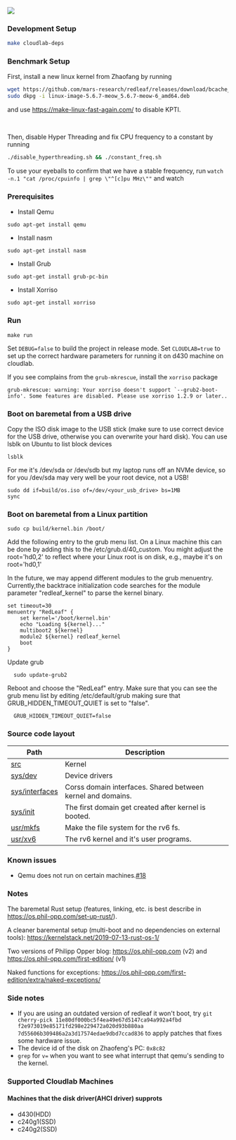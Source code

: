 ![](https://github.com/mars-research/redleaf/workflows/build/badge.svg)

### Development Setup
``` bash
make cloudlab-deps
```

### Benchmark Setup
First, install a new linux kernel from Zhaofang by running
```bash
wget https://github.com/mars-research/redleaf/releases/download/bcache_v2/linux-image-5.6.7-meow_5.6.7-meow-6_amd64.deb
sudo dkpg -i linux-image-5.6.7-meow_5.6.7-meow-6_amd64.deb
```
and use https://make-linux-fast-again.com/ to disable KPTI.

<br/>

Then, disable Hyper Threading and fix CPU frequency to a constant by running
```bash
./disable_hyperthreading.sh && ./constant_freq.sh
```

To use your eyeballs to confirm that we have a stable frequency, run `watch -n.1 "cat /proc/cpuinfo | grep \"^[c]pu MHz\""` and watch


### Prerequisites
* Install Qemu

```
sudo apt-get install qemu
```

* Install nasm

```
sudo apt-get install nasm
```

* Install Grub

```
sudo apt-get install grub-pc-bin
```

* Install Xorriso

```
sudo apt-get install xorriso
```


### Run

```
make run
```
Set `DEBUG=false` to build the project in release mode. Set `CLOUDLAB=true` to set up
the correct hardware parameters for running it on d430 machine on cloudlab.

If you see complains from the `grub-mkrescue`, install the `xorriso` package
```
grub-mkrescue: warning: Your xorriso doesn't support `--grub2-boot-info'. Some features are disabled. Please use xorriso 1.2.9 or later..                                                 
```

### Boot on baremetal from a USB drive

Copy the ISO disk image to the USB stick (make sure to use correct device for the 
USB drive, otherwise you can overwrite your hard disk). You can use lsblk on Ubuntu
to list block devices

```
lsblk
```

For me it's /dev/sda or /dev/sdb but my laptop runs off an NVMe device, so for you 
/dev/sda may very well be your root device, not a USB!

```
sudo dd if=build/os.iso of=/dev/<your_usb_drive> bs=1MB
sync
```

### Boot on baremetal from a Linux partition

``` 
sudo cp build/kernel.bin /boot/
```
Add the following entry to the grub menu list. On a Linux machine this can
be done by adding this to the /etc/grub.d/40_custom. You might adjust the
root='hd0,2' to reflect where your Linux root is on disk, e.g., maybe it's on
root='hd0,1'

In the future, we may append different modules to the grub menuentry.
Currently,the backtrace initialization code searches for the 
module parameter "redleaf_kernel" to parse the kernel binary.
```
set timeout=30
menuentry "RedLeaf" {
    set kernel='/boot/kernel.bin'
    echo "Loading ${kernel}..."
    multiboot2 ${kernel}
    module2 ${kernel} redleaf_kernel
    boot
}
```

Update grub

```
  sudo update-grub2
```

Reboot and choose the "RedLeaf" entry. Make sure that you can see the grub menu
list by editing /etc/default/grub making sure that GRUB_HIDDEN_TIMEOUT_QUIET is
set to "false". 

```
  GRUB_HIDDEN_TIMEOUT_QUIET=false
```

### Source code layout

| Path                            | Description                                                 |
|---------------------------------|-------------------------------------------------------------|
| [src](src)                      | Kernel                                                      |
| [sys/dev](sys/dev)              | Device drivers                                              |
| [sys/interfaces](sys/interfaces)| Corss domain interfaces. Shared between kernel and domains. |
| [sys/init](sys/init)            | The first domain get created after kernel is booted.        |
| [usr/mkfs](usr/mkfs)            | Make the file system for the rv6 fs.                        |
| [usr/xv6](usr/xv6)              | The rv6 kernel and it's user programs.                      |

### Known issues

* Qemu does not run on certain machines.[#18](https://github.com/mars-research/redleaf/issues/18)

### Notes

The baremetal Rust setup (features, linking, etc. is best describe in https://os.phil-opp.com/set-up-rust/).

A cleaner baremental setup (multi-boot and no dependencies on external tools): https://kernelstack.net/2019-07-13-rust-os-1/

Two versions of Philipp Opper blog: https://os.phil-opp.com (v2) and https://os.phil-opp.com/first-edition/ (v1)

Naked functions for exceptions: https://os.phil-opp.com/first-edition/extra/naked-exceptions/

### Side notes

* If you are using an outdated version of redleaf it won't boot, try `git cherry-pick 11e80df000bc5f4ea49e67d5147ca94a992a4fbd f2e973019e85171fd298e229472a020d93b880aa 7d55606b309486a2a3d17574edae9dbd7ccad836` to apply patches that fixes some hardware issue.
* The device id of the disk on Zhaofeng's PC: `0x8c82`
* `grep` for `v=` when you want to see what interrupt that qemu's sending to the kernel.

### Supported Cloudlab Machines

#### Machines that the disk driver(AHCI driver) supprots

* d430(HDD)
* c240g1(SSD)
* c240g2(SSD)
